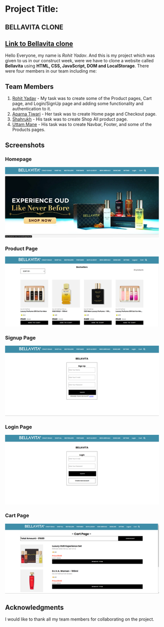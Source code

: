 
# Project Title:
## BELLAVITA CLONE

## [Link to Bellavita clone](https://quantum-nexus-team.netlify.app/)


Hello Everyone, my name is *Rohit Yadav*. And this is my project which was given to us in our construct week, were we have to clone a website called **Bellavita** using **HTML, CSS, JavaScript, DOM and LocalStorage**.
There were four members in our team including me:
## Team Members

1. [Rohit Yadav](#) - My task was to create some of the Product pages, Cart page, and Login/SignUp page and adding some functionality and authentication to it.
2. [Aparna Tiwari](#) - Her task was to create Home page and Checkout page.
3. [Shahrukh](#) - His task was to create Shop All product page.
4. [Uttam Mane](#) - His task was to create Navbar, Footer, and some of the Products pages.

## Screenshots

### Homepage
![Homepage](Home.png)

### Product Page
![Product Page](product.png)

### Signup Page
![Signup Page](signup.png)

### Login Page
![Login Page](login.png)

### Cart Page
![Cart Page](cart.png)

## Acknowledgments

I would like to thank all my team members for collaborating on the project.
